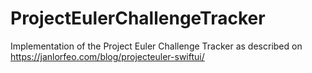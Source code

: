 # ProjectEulerChallengeTracker

Implementation of the Project Euler Challenge Tracker as described on https://janlorfeo.com/blog/projecteuler-swiftui/
